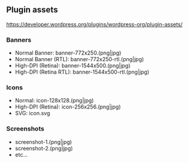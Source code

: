 ## Plugin assets

https://developer.wordpress.org/plugins/wordpress-org/plugin-assets/

### Banners

* Normal Banner: banner-772x250.(png|jpg)
* Normal Banner (RTL): banner-772x250-rtl.(png|jpg)
* High-DPI (Retina): banner-1544x500.(png|jpg)
* High-DPI (Retina RTL): banner-1544x500-rtl.(png|jpg)

### Icons

* Normal: icon-128x128.(png|jpg)
* High-DPI (Retina): icon-256x256.(png|jpg)
* SVG: icon.svg

### Screenshots

* screenshot-1.(png|jpg)
* screenshot-2.(png|jpg)
* etc...
